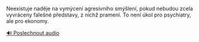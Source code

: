 
Neexistuje naděje na vymýcení agresivního smýšlení, pokud nebudou zcela vyvráceny falešné představy, z nichž pramení. To není úkol pro psychiatry, ale pro ekonomy.

[🔊 Poslechnout audio](/data/7-paragraphs/audio/chapter_38/para_004-Neexistuje-nadje-na-vymcen-agresivnho-smlen.mp3)
